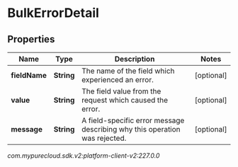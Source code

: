 # BulkErrorDetail


## Properties

| Name | Type | Description | Notes |
| ------------ | ------------- | ------------- | ------------- |
| **fieldName** | **String** | The name of the field which experienced an error. |  [optional] |
| **value** | **String** | The field value from the request which caused the error. |  [optional] |
| **message** | **String** | A field-specific error message describing why this operation was rejected. |  [optional] |




_com.mypurecloud.sdk.v2:platform-client-v2:227.0.0_
